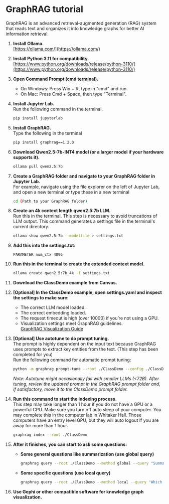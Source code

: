 # GraphRAG tutorial

GraphRAG is an advanced retrieval-augmented generation (RAG) system that reads text and organizes it into knowledge graphs for better AI information retrieval.

1. **Install Ollama.**  
   [https://ollama.com/](https://ollama.com/)

2. **Install Python 3.11 for compatibility.**  
   [https://www.python.org/downloads/release/python-3110/](https://www.python.org/downloads/release/python-3110/)

3. **Open Command Prompt (cmd terminal).**  
   - On Windows: Press Win + R, type in "cmd" and run.  
   - On Mac: Press Cmd + Space, then type "Terminal".

4. **Install Jupyter Lab.**  
   Run the following command in the terminal.
   ```bash
   pip install jupyterlab
   ```

5. **Install GraphRAG.**  
   Type the following in the terminal
   ```bash
   pip install graphrag==1.2.0

   ```

6. **Download Qwen2.5-7b-INT4 model (or a larger model if your hardware supports it).**  
   ```bash
   ollama pull qwen2.5:7b
   ```

7. **Create a GraphRAG folder and navigate to your GraphRAG folder in Jupyter Lab.**  
   For example, navigate using the file explorer on the left of Jupyter Lab, and open a new terminal or type these in a new terminal
   ```bash
   cd (Path to your GraphRAG folder)
   ```

8. **Create an 4k context length qwen2.5:7b LLM.**  
   Run this in the terminal. This step is necessary to avoid truncations of LLM output. This command generates a settings file in the terminal's current directory.
   ```bash
   ollama show qwen2.5:7b --modelfile > settings.txt
   ```

9. **Add this into the settings.txt:**
   ```
   PARAMETER num_ctx 4096
   ```

10. **Run this in the terminal to create the extended context model.**
    ```bash
    ollama create qwen2.5:7b_4k -f settings.txt
    ```

11. **Download the ClassDemo example from Canvas.**

12. **[Optional] In the ClassDemo example, open settings.yaml and inspect the settings to make sure:**  
    - The correct LLM model loaded.
    - The correct embedding loaded.
    - The request timeout is high (over 10000) if you’re not using a GPU.
    - Visualization settings meet GraphRAG guidelines.  
    [GraphRAG Visualization Guide](https://microsoft.github.io/graphrag/visualization_guide/)

13. **[Optional] Use autotune to do prompt tuning.**  
    The prompt is highly dependent on the input text because GraphRAG uses prompts to extract key entities from the text. (This step has been completed for you)  
    Run the following command for automatic prompt tuning:
    ```bash
    python -m graphrag prompt-tune --root ./ClassDemo --config ./ClassDemo/settings.yaml
    ```
    *Note: Autotune might occasionally fail with smaller LLMs (<72B). After tuning, review the updated prompt in the GraphRAG prompt folder and, if satisfactory, move it to the ClassDemo prompt folder.*

14. **Run this command to start the indexing process.**  
    This step may take longer than 1 hour if you do not have a GPU or a powerful CPU. Make sure you turn off auto sleep of your computer. You may complete this in the computer lab in Whitaker Hall. Those computers have an entry level GPU, but they will auto logout if you are away for more than 1 hour.
    ```bash
    graphrag index --root ./ClassDemo
    ```

15. **After it finishes, you can start to ask some questions:**
    
    - **Some general questions like summarization (use global query)**
      ```bash
      graphrag query --root ./ClassDemo --method global --query "Summarize this text into bullet points."
      ```

    - **Some specific questions (use local query)**
      ```bash
      graphrag query --root ./ClassDemo --method local --query "Which hospital did Fleming work at?"
      ```

16. **Use Gephi or other compatible software for knowledge graph visualization.**
